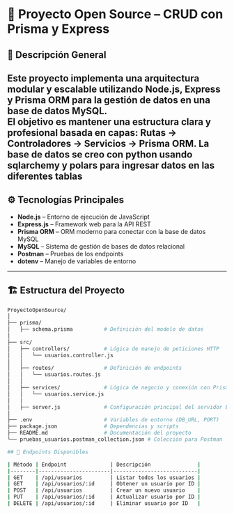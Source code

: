 # 🧩 Proyecto Open Source – CRUD con Prisma y Express

## 📖 Descripción General

Este proyecto implementa una arquitectura **modular y escalable** utilizando **Node.js**, **Express** y **Prisma ORM** para la gestión de datos en una base de datos **MySQL**.  
El objetivo es mantener una estructura clara y profesional basada en capas: **Rutas → Controladores → Servicios → Prisma ORM**.
La base de datos se creo con python usando sqlarchemy y polars para ingresar datos en las diferentes tablas
---

## ⚙️ Tecnologías Principales

- **Node.js** – Entorno de ejecución de JavaScript
- **Express.js** – Framework web para la API REST
- **Prisma ORM** – ORM moderno para conectar con la base de datos MySQL
- **MySQL** – Sistema de gestión de bases de datos relacional
- **Postman** – Pruebas de los endpoints
- **dotenv** – Manejo de variables de entorno

---

## 🏗️ Estructura del Proyecto

```bash
ProyectoOpenSource/
│
├── prisma/
│   ├── schema.prisma          # Definición del modelo de datos
│
├── src/
│   ├── controllers/           # Lógica de manejo de peticiones HTTP
│   │   └── usuarios.controller.js
│   │
│   ├── routes/                # Definición de endpoints
│   │   └── usuarios.routes.js
│   │
│   ├── services/              # Lógica de negocio y conexión con Prisma
│   │   └── usuarios.service.js
│   │
│   ├── server.js              # Configuración principal del servidor Express
│
├── .env                       # Variables de entorno (DB_URL, PORT)
├── package.json               # Dependencias y scripts
├── README.md                  # Documentación del proyecto
└── pruebas_usuarios.postman_collection.json # Colección para Postman

## 📡 Endpoints Disponibles

| Método | Endpoint              | Descripción               |
|--------|-----------------------|---------------------------|
| GET    | /api/usuarios         | Listar todos los usuarios |
| GET    | /api/usuarios/:id     | Obtener un usuario por ID |
| POST   | /api/usuarios         | Crear un nuevo usuario    |
| PUT    | /api/usuarios/:id     | Actualizar usuario por ID |
| DELETE | /api/usuarios/:id     | Eliminar usuario por ID   |
